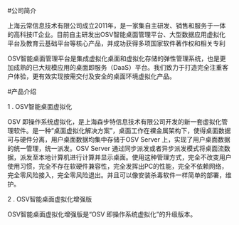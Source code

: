 #公司简介

上海云常信息技术有限公司成立2011年，是一家集自主研发、销售和服务于一体的高科技IT企业。目前自主研发出OSV智能桌面管理平台、大型数据应用虚拟化平台及教育云基础平台等核心产品，并成功获得多项国家软件著作权和相关专利

OSV智能桌面管理平台是集成虚拟化桌面和虚拟化存储的弹性管理系统，也是更加成熟的已大规模应用的桌面即服务（DaaS）平台。我们致力于打造完全注重客户体验，更有效实现按需交付及安全的桌面环境虚拟化产品。

 
#产品介绍

1 . OSV智能桌面虚拟化   

OSV 即操作系统虚拟化，是上海森步特信息技术有限公司开发的新一套虚拟化管理软件。是一种“桌面虚拟化解决方案”，桌面工作在裸金属架构下，使得桌面数据可与硬件分离，用户桌面数据均集中存储于OSV Server 上，实现了用户桌面数据的统一管理，统一派发。OSV Server 通过同步派发或者异步派发模式将桌面流数据，派发至本地计算机进行计算并显示桌面。使用这种管理方式，完全不改变用户使用习惯，完全不存在软硬件兼容性，完全发挥出PC的性能，完全不依赖网络，完全零风险接入，完全零风险退出。并且可以像安装杀毒软件一样简单的部署，维护。

2 . OSV智能桌面虚拟化增强版

OSV智能桌面虚拟化增强版是“OSV 即操作系统虚拟化”的升级版本。



